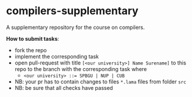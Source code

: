 # compilers-supplementary
A supplementary repository for the course on compilers.

**How to submit tasks**:
* fork the repo
* implement the corresponding task
* open pull-request with title `[<our university>] Name Surename]` to this repo to the branch with the corresponding task where
  + `<our university> ::= SPBGU | NUP | CUB` 
* NB: your pr has to contain changes to files `*.lama` files from folder `src`
* NB: be sure that all checks have passed